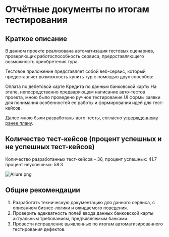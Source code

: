 # Отчётные документы по итогам тестирования

## Краткое описание

В данном проекте реализована автоматизация тестовых сценариев, проверяющих работоспособность сервиса, предоставляющего возможность приобретения тура.

Тестовое приложение представляет собой веб-сервис, который предоставляет возможность купить тур с помощью двух способов:

Оплата по дебетовой карте 
Кредита по данным банковской карты
На этапе, непосредственно предваряющем написание авто-тестов проекта, мною было проведено ручное тестирование UI формы заявки для понимания особенностей ее работы и формирования идей для тест-кейсов.

Далее мною были разработаны авто-тесты, согласно [утвержденному ранее плану](https://github.com/Nolldor1/Diploma_QA-51/blob/main/docs/Plan.md).

## Количество тест-кейсов (процент успешных и не успешных тест-кейсов)

Количество разработанных тест-кейсов - 36, процент успешных: 41.7 процент неуспешных: 58.3

![Allure.png](..%2F..%2F..%2F%E4%E8%EF%EB%EE%EC%2F%E1%E0%E3%E8%2FAllure.png)

## Общие рекомендации

1. Разработать техническую документацию для данного сервиса, с описанием бизнес-логики и ожидаемого поведения.
2. Проверить адекватность полей ввода данных банковской карты актуальным требованиям, предъявляемым банками.
3. Провести исправление выявленных по итогам автоматизированного тестирования дефектов.